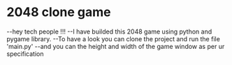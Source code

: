 # 2048 clone game
--hey tech people !!! 
--I have builded this 2048 game using python and pygame library. 
--To have a look you can clone the project and run the file 'main.py' 
--and you can the height and width of the game window as per ur specification 
